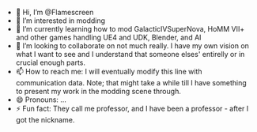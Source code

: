 - 👋 Hi, I’m @Flamescreen
- 👀 I’m interested in modding
- 🌱 I’m currently learning how to mod GalacticIVSuperNova, HoMM VII+ and other games handling UE4 and UDK, Blender, and AI
- 💞️ I’m looking to collaborate on not much really. I have my own vision on what I want to see and I understand that someone elses' entirelly or in crucial enough parts.
- 📫 How to reach me: I will eventually modify this line with communication data. Note; that might take a while till I have something to present my work in the modding scene through.
- 😄 Pronouns: ...
- ⚡ Fun fact: They call me professor, and I have been a professor - after I got the nickname.

<!---
Flamescreen/Flamescreen is a ✨ special ✨ repository because its `README.md` (this file) appears on your GitHub profile.
You can click the Preview link to take a look at your changes.
--->
